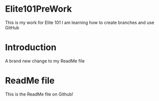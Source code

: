 # Elite101PreWork
This is my work for Elite 101 
I am learning how to create branches and use GitHub

# Introduction 

A brand new change to my ReadMe file

# ReadMe file

This is the ReadMe file on Github! 
